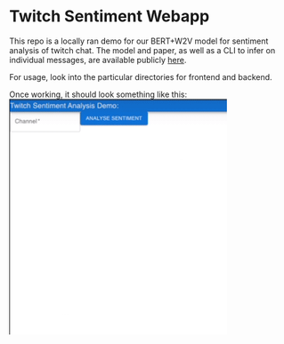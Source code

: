 # Twitch Sentiment Webapp
This repo is a locally ran demo for our BERT+W2V model for sentiment analysis of twitch chat. The model and paper, as well as a CLI to infer on individual messages, are available publicly [here](https://github.com/rjunw/twitch-sentiment-model).

For usage, look into the particular directories for frontend and backend.

Once working, it should look something like this: <br>
![Demo](demo.gif)
